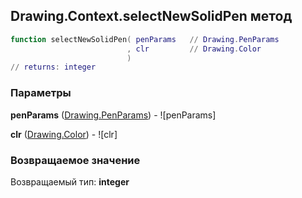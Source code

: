 ## Drawing.Context.selectNewSolidPen метод


```lua
function selectNewSolidPen( penParams   // Drawing.PenParams
                          , clr         // Drawing.Color
                          )
// returns: integer
```


### Параметры

**penParams** ([Drawing.PenParams](../../Drawing/PenParams.md)) - ![penParams]

**clr** ([Drawing.Color](../../Drawing/Color.md)) - ![clr]

### Возвращаемое значение

Возвращаемый тип: **integer**

